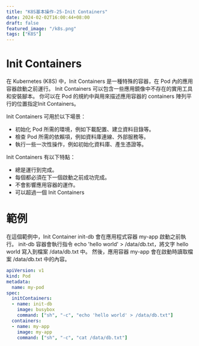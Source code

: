 ```yaml
---
title: "K8S基本操作-25-Init Containers"
date: 2024-02-02T16:00:44+08:00
draft: false
featured_image: "/k8s.png"
tags: ["K8S"]
---
```


# Init Containers

在 Kubernetes (K8S) 中，Init Containers 是一種特殊的容器，在 Pod 內的應用容器啟動之前運行。 Init Containers 可以包含一些應用鏡像中不存在的實用工具和安裝腳本。 你可以在 Pod 的規約中與用來描述應用容器的 containers 陣列平行的位置指定Init Containers。

Init Containers 可用於以下場景：

* 初始化 Pod 所需的環境，例如下載配置、建立資料目錄等。
* 檢查 Pod 所需的依賴項，例如資料庫連線、外部服務等。
* 執行一些一次性操作，例如初始化資料庫、產生憑證等。

Init Containers 有以下特點：

* 總是運行到完成。
* 每個都必須在下一個啟動之前成功完成。
* 不會影響應用容器的運作。
* 可以超過一個 Init Containers

# 範例

在這個範例中，Init Container init-db 會在應用程式容器 my-app 啟動之前執行。 init-db 容器會執行指令 echo 'hello world' > /data/db.txt，將文字 hello world 寫入到檔案 /data/db.txt 中。 然後，應用容器 my-app 會在啟動時讀取檔案 /data/db.txt 中的內容。

```yaml
apiVersion: v1
kind: Pod
metadata:
  name: my-pod
spec:
  initContainers:
  - name: init-db
    image: busybox
    command: ["sh", "-c", "echo 'hello world' > /data/db.txt"]
  containers:
  - name: my-app
    image: my-app
    command: ["sh", "-c", "cat /data/db.txt"]
```
